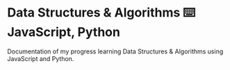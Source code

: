 # Data Structures & Algorithms :keyboard: JavaScript, Python

Documentation of my progress learning Data Structures & Algorithms using JavaScript and Python.

##
